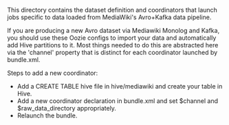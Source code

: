 This directory contains the dataset definition and coordinators that launch
jobs specific to data loaded from MediaWiki's Avro+Kafka data pipeline.

If you are producing a new Avro dataset via Mediawiki Monolog and Kafka,
you should use these Oozie configs to import your data and automatically add Hive partitions to it.  Most things needed to do this are abstracted here via the 'channel' property that is distinct for each coordinator launched by bundle.xml.

Steps to add a new coordinator:

- Add a CREATE TABLE hive file in hive/mediawiki and create your table in Hive.
- Add a new coordinator declaration in bundle.xml and set $channel
  and $raw_data_directory appropriately.
- Relaunch the bundle.
